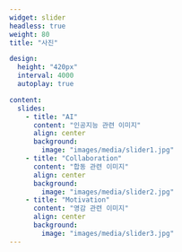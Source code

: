 ```yaml
---
widget: slider
headless: true
weight: 80
title: "사진"

design:
  height: "420px"
  interval: 4000
  autoplay: true

content:
  slides:
    - title: "AI"
      content: "인공지능 관련 이미지"
      align: center
      background:
        image: "images/media/slider1.jpg"
    - title: "Collaboration"
      content: "합동 관련 이미지"
      align: center
      background:
        image: "images/media/slider2.jpg"
    - title: "Motivation"
      content: "영감 관련 이미지"
      align: center
      background:
        image: "images/media/slider3.jpg"
---
```

